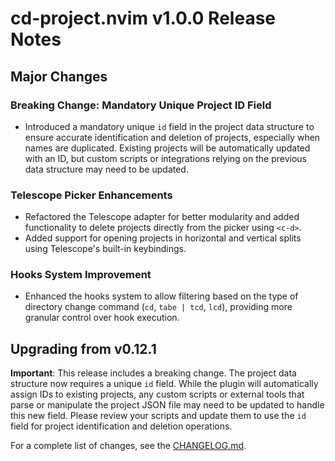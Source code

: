 # cd-project.nvim v1.0.0 Release Notes

## Major Changes

### Breaking Change: Mandatory Unique Project ID Field
- Introduced a mandatory unique `id` field in the project data structure to ensure accurate identification and deletion of projects, especially when names are duplicated. Existing projects will be automatically updated with an ID, but custom scripts or integrations relying on the previous data structure may need to be updated.

### Telescope Picker Enhancements
- Refactored the Telescope adapter for better modularity and added functionality to delete projects directly from the picker using `<c-d>`.
- Added support for opening projects in horizontal and vertical splits using Telescope's built-in keybindings.

### Hooks System Improvement
- Enhanced the hooks system to allow filtering based on the type of directory change command (`cd`, `tabe | tcd`, `lcd`), providing more granular control over hook execution.

## Upgrading from v0.12.1
**Important**: This release includes a breaking change. The project data structure now requires a unique `id` field. While the plugin will automatically assign IDs to existing projects, any custom scripts or external tools that parse or manipulate the project JSON file may need to be updated to handle this new field. Please review your scripts and update them to use the `id` field for project identification and deletion operations.

For a complete list of changes, see the [CHANGELOG.md](CHANGELOG.md).
